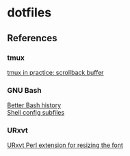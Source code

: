 # dotfiles

## References

### tmux

[tmux in practice: scrollback buffer](https://medium.freecodecamp.org/tmux-in-practice-scrollback-buffer-47d5ffa71c93)  

### GNU Bash

[Better Bash history](http://blog.sanctum.geek.nz/better-bash-history/)  
[Shell config subfiles](http://blog.sanctum.geek.nz/shell-config-subfiles/)  

### URxvt

[URxvt Perl extension for resizing the font](https://github.com/simmel/urxvt-resize-font)
